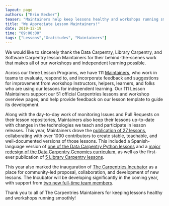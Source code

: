```yaml
---
layout: page
authors: ["Erin Becker"]
teaser: "Maintainers help keep lessons healthy and workshops running smoothly."
title: "We Appreciate Lesson Maintainers!"
date: 2019-12-19
time: "09:00:00"
tags: ["Lessons","Gratitudes", "Maintainers"]
---
```


We would like to sincerely thank the Data Carpentry, Library Carpentry, and Software Carpentry lesson Maintainers for their behind-the-scenes work that makes all of our workshops and independent learning possible.

Across our three Lesson Programs, we have 111 [Maintainers](https://carpentries.org/maintainers), who work in teams to evaluate, respond to, and incorporate feedback and suggestions for improvement from workshop Instructors, helpers, learners, and folks who are using our lessons for independent learning. Our 111 Lesson Maintainers support our 51 official Carpentries lessons and workshop overview pages, and help provide feedback on our lesson template to guide its development.

Along with the day-to-day work of monitoring Issues and Pull Requests on their lesson repositories, Maintainers also keep their lessons up-to-date with changes in the technologies we teach and participate in lesson releases. This year, Maintainers drove the [publication of 27 lessons](https://carpentries.org/blog/2019/07/lesson-release/), collaborating with over 1000 contributors to create stable, teachable, and well-documented versions of those lessons. This included a Spanish-language version of [one of the Data Carpentry Python lessons](https://carpentries.org/posts-by-tags/#blog-tag-carpentries-lessons) and a [major redesign of the Data Carpentry Genomics curriculum](https://carpentries.org/blog/2019/07/genomics-relaunch/), as well as the first-ever publication of [5 Library Carpentry lessons](https://carpentries.org/blog/2019/07/lesson-release/#library-carpentry-lessons).

This year also marked the inauguration of [The Carpentries Incubator](https://carpentries.org/community-lessons/) as a place for community-led proposal, collaboration, and development of new lessons. The Incubator will be developing significantly in the coming year, with support from [two new full-time team members](https://carpentries.org/blog/2019/11/job-opportunities-with-the-carpentries/).

Thank you to all of The Carpentries Maintainers for keeping lessons healthy and workshops running smoothly!
